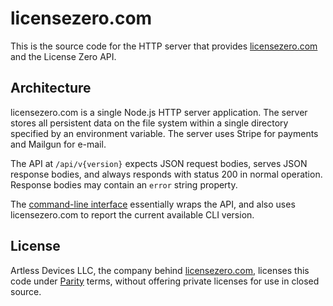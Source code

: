 # licensezero.com

This is the source code for the HTTP server that provides [licensezero.com](https://licensezero.com) and the License Zero API.

## Architecture

licensezero.com is a single Node.js HTTP server application.  The server stores all persistent data on the file system within a single directory specified by an environment variable.  The server uses Stripe for payments and Mailgun for e-mail.

The API at `/api/v{version}` expects JSON request bodies, serves JSON response bodies, and always responds with status 200 in normal operation.  Response bodies may contain an `error` string property.

The [command-line interface](https://github.com/licensezero/cli) essentially wraps the API, and also uses licensezero.com to report the current available CLI version.

## License

Artless Devices LLC, the company behind [licensezero.com](https://licensezero.com), licenses this code under [Parity](./LICENSE) terms, without offering private licenses for use in closed source.

